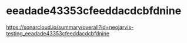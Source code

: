 # eeadade43353cfeeddacdcbfdnine
https://sonarcloud.io/summary/overall?id=neojarvis-testing_eeadade43353cfeeddacdcbfdnine
